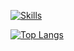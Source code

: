 [![Skills](https://skillicons.dev/icons?i=py,java,c,cpp,js,gradle,maven,vite,mysql,sqlite,html,css,bootstrap,react,eclipse,idea,visualstudio,vscode,git,github,debian,windows,arduino,photoshop,obsidian,bots&perline=7)](https://gallardo.dev)

[![Top Langs](https://github-readme-stats.vercel.app/api/top-langs/?username=Gallardo7761&hide=c&hide_progress=false)](https://github.com/Gallardo7761?tab=repositories)

